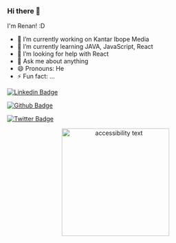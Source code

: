 
  ### Hi there 👋

I'm Renan! :D



- 🔭 I’m currently working on Kantar Ibope Media
- 🌱 I’m currently learning JAVA, JavaScript, React
- 🤔 I’m looking for help with React
- 💬 Ask me about anything
- 😄 Pronouns: He
- ⚡ Fun fact: ...

[![Linkedin Badge](https://img.shields.io/badge/-LinkedIn-blue?style=flat-square&logo=Linkedin&logoColor=white&link=https://www.linkedin.com/in/renan-aguiar-b89366147/)](hhttps://www.linkedin.com/in/renan-aguiar-b89366147/)

[![Github Badge](https://img.shields.io/badge/-Github-000?style=flat-square&logo=Github&logoColor=white&link=https://github.com/rednand)](https://github.com/rednand)

[![Twitter Badge](https://img.shields.io/badge/-Twitter-1ca0f1?style=flat-square&labelColor=1ca0f1&logo=twitter&logoColor=white&link=https://twitter.com/hirenanaguiar)](https://twitter.com/hirenanaguiar)

<p align="center">
  <img src="https://github.com/rednand/DIO/blob/main/sempre-em-movimento.jpg" width="250" height="250" alt="accessibility text">
</p>



